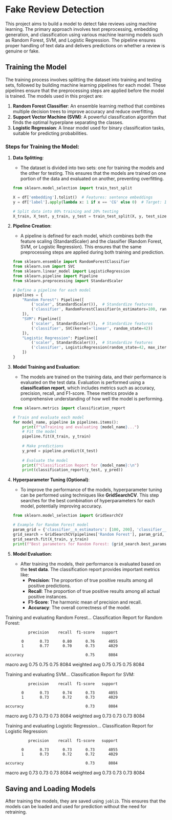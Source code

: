 # Fake Review Detection

This project aims to build a model to detect fake reviews using machine learning. The primary approach involves text preprocessing, embedding generation, and classification using various machine learning models such as Random Forest, SVM, and Logistic Regression. The pipeline ensures proper handling of text data and delivers predictions on whether a review is genuine or fake.

## Training the Model

The training process involves splitting the dataset into training and testing sets, followed by building machine learning pipelines for each model. These pipelines ensure that the preprocessing steps are applied before the model is trained. The models used in this project are:

1. **Random Forest Classifier**: An ensemble learning method that combines multiple decision trees to improve accuracy and reduce overfitting.
2. **Support Vector Machine (SVM)**: A powerful classification algorithm that finds the optimal hyperplane separating the classes.
3. **Logistic Regression**: A linear model used for binary classification tasks, suitable for predicting probabilities.

### Steps for Training the Model:

1. **Data Splitting**:
   - The dataset is divided into two sets: one for training the models and the other for testing. This ensures that the models are trained on one portion of the data and evaluated on another, preventing overfitting.

    ```python
    from sklearn.model_selection import train_test_split

    X = df['embedding'].tolist()  # Features: sentence embeddings
    y = df['label'].apply(lambda x: 1 if x == 'CG' else 0)  # Target: 1 for 'CG', 0 for 'OR'
    
    # Split data into 80% training and 20% testing
    X_train, X_test, y_train, y_test = train_test_split(X, y, test_size=0.2, random_state=42)
    ```

2. **Pipeline Creation**:
   - A pipeline is defined for each model, which combines both the feature scaling (StandardScaler) and the classifier (Random Forest, SVM, or Logistic Regression). This ensures that the same preprocessing steps are applied during both training and prediction.

    ```python
    from sklearn.ensemble import RandomForestClassifier
    from sklearn.svm import SVC
    from sklearn.linear_model import LogisticRegression
    from sklearn.pipeline import Pipeline
    from sklearn.preprocessing import StandardScaler

    # Define a pipeline for each model
    pipelines = {
        "Random Forest": Pipeline([
            ('scaler', StandardScaler()),  # Standardize features
            ('classifier', RandomForestClassifier(n_estimators=100, random_state=42))
        ]),
        "SVM": Pipeline([
            ('scaler', StandardScaler()),  # Standardize features
            ('classifier', SVC(kernel='linear', random_state=42))
        ]),
        "Logistic Regression": Pipeline([
            ('scaler', StandardScaler()),  # Standardize features
            ('classifier', LogisticRegression(random_state=42, max_iter=1000))
        ])
    }
    ```

3. **Model Training and Evaluation**:
   - The models are trained on the training data, and their performance is evaluated on the test data. Evaluation is performed using a **classification report**, which includes metrics such as accuracy, precision, recall, and F1-score. These metrics provide a comprehensive understanding of how well the model is performing.

    ```python
    from sklearn.metrics import classification_report

    # Train and evaluate each model
    for model_name, pipeline in pipelines.items():
        print(f"\nTraining and evaluating {model_name}...")
        # Fit the model
        pipeline.fit(X_train, y_train)
        
        # Make predictions
        y_pred = pipeline.predict(X_test)
        
        # Evaluate the model
        print(f"Classification Report for {model_name}:\n")
        print(classification_report(y_test, y_pred))
    ```

4. **Hyperparameter Tuning (Optional)**:
   - To improve the performance of the models, hyperparameter tuning can be performed using techniques like **GridSearchCV**. This step searches for the best combination of hyperparameters for each model, potentially improving accuracy.

    ```python
    from sklearn.model_selection import GridSearchCV

    # Example for Random Forest model
    param_grid = {'classifier__n_estimators': [100, 200], 'classifier__max_depth': [10, 20, None]}
    grid_search = GridSearchCV(pipelines['Random Forest'], param_grid, cv=5, scoring='accuracy')
    grid_search.fit(X_train, y_train)
    print(f"Best parameters for Random Forest: {grid_search.best_params_}")
    ```

5. **Model Evaluation**:
   - After training the models, their performance is evaluated based on the **test data**. The classification report provides important metrics like:
     - **Precision**: The proportion of true positive results among all positive predictions.
     - **Recall**: The proportion of true positive results among all actual positive instances.
     - **F1-Score**: The harmonic mean of precision and recall.
     - **Accuracy**: The overall correctness of the model.

Training and evaluating Random Forest...
Classification Report for Random Forest:

              precision    recall  f1-score   support

           0       0.73      0.80      0.76      4055
           1       0.77      0.70      0.73      4029

    accuracy                           0.75      8084
   macro avg       0.75      0.75      0.75      8084
weighted avg       0.75      0.75      0.75      8084


Training and evaluating SVM...
Classification Report for SVM:

              precision    recall  f1-score   support

           0       0.73      0.74      0.73      4055
           1       0.73      0.72      0.73      4029

    accuracy                           0.73      8084
   macro avg       0.73      0.73      0.73      8084
weighted avg       0.73      0.73      0.73      8084


Training and evaluating Logistic Regression...
Classification Report for Logistic Regression:

              precision    recall  f1-score   support

           0       0.73      0.73      0.73      4055
           1       0.73      0.72      0.72      4029

    accuracy                           0.73      8084
   macro avg       0.73      0.73      0.73      8084
weighted avg       0.73      0.73      0.73      8084

## Saving and Loading Models

After training the models, they are saved using `joblib`. This ensures that the models can be loaded and used for prediction without the need for retraining.

